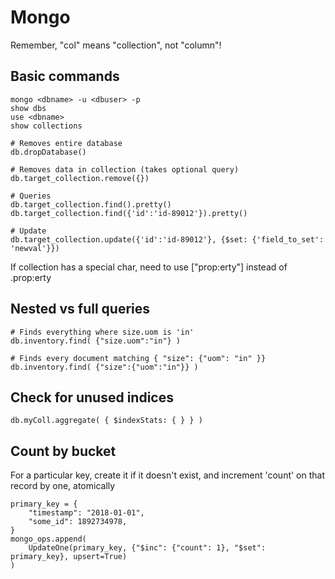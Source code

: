 Mongo
=====

Remember, "col" means "collection", not "column"!

Basic commands
--------------

```
mongo <dbname> -u <dbuser> -p
show dbs
use <dbname>
show collections

# Removes entire database
db.dropDatabase()

# Removes data in collection (takes optional query)
db.target_collection.remove({})

# Queries
db.target_collection.find().pretty()
db.target_collection.find({'id':'id-89012'}).pretty()

# Update
db.target_collection.update({'id':'id-89012'}, {$set: {'field_to_set': 'newval'}})
```

If collection has a special char, need to use ["prop:erty"] instead of .prop:erty


Nested vs full queries
----------------------

```
# Finds everything where size.uom is 'in'
db.inventory.find( {"size.uom":"in"} )

# Finds every document matching { "size": {"uom": "in" }}
db.inventory.find( {"size":{"uom":"in"}} )
```

Check for unused indices
------------------------

```
db.myColl.aggregate( { $indexStats: { } } )
```


Count by bucket
---------------

For a particular key, create it if it doesn't exist, and increment 'count' on that record by one, atomically

```
primary_key = {
    "timestamp": "2018-01-01",
    "some_id": 1892734978,
}
mongo_ops.append(
    UpdateOne(primary_key, {"$inc": {"count": 1}, "$set": primary_key}, upsert=True)
)
```
